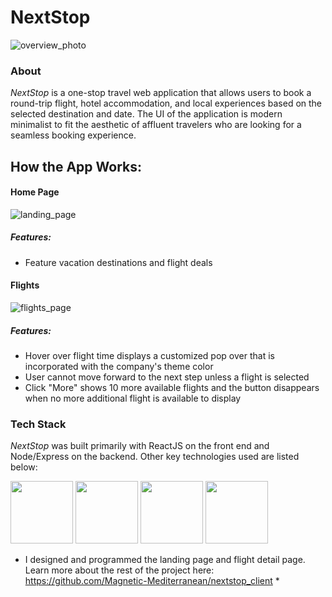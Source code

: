 # NextStop
![overview_photo](./readMeInfo/Overview.png)

### About
*NextStop* is a one-stop travel web application that allows users to book a round-trip flight, hotel accommodation, and local experiences based on the selected destination and date. The UI of the application is modern minimalist to fit the aesthetic of affluent travelers who are looking for a seamless booking experience. 

## How the App Works:

#### Home Page
![landing_page](./readMeInfo/LandingPage.gif)
##### Features:
- Feature vacation destinations and flight deals

#### Flights
![flights_page](./readMeInfo/FlightDetailPage.gif)

##### Features:
- Hover over flight time displays a customized pop over that is incorporated with the company's theme color
- User cannot move forward to the next step unless a flight is selected
- Click "More" shows 10 more available flights and the button disappears when no more additional flight is available to display

### Tech Stack
*NextStop* was built primarily with ReactJS on the front end and Node/Express on the backend. Other key technologies used are listed below:

<img src="https://lh3.googleusercontent.com/ZIHOUCCxFaB7NirPhEX4K8cyTPIMvxvdJxpuhjb_qJ_dk-z7qEgD8riaR0ODXzXQZYn23zHpFiwGzxTDT88FTLeUMoPqlIjyLKoL1am8MH5pCoJExjL8SUC8uaeeiAjvQB0_vym6" width="100"/>
<img src="https://lh5.googleusercontent.com/_RcI-sgNRX5J0olXzRycjQN3tysoTXbH8kXRfE0AtBY8KkDrINApsrfZGAkczZYGwKTPZlYdJXQyKmWO4zFzvON9Op6Ovcu0GQxwabxWfGJH__oRB6YCC-qD_3b2yj_efkprD8UP" width="100" />
<img src="https://lh5.googleusercontent.com/rdAoVdYKOCnmtev6t7DJrEY7mG4iYsRPqeTH0Z-OrlsVmiea3q5SMtOGNSa7HzJcyxcIcelTacG5gPNgyBoIviiNcLbohQAicvpldcfM32Klb_ewouDRd67OtYhUAU1CEZB4rBqB" width="100" />
<img src="https://lh6.googleusercontent.com/tKlT8lGB2bTDqSilr_a2y8vaO-QBUdcUIYASnslf-RAKTxUEiEBq-_gTVBP0irIP1ZWNuSvp1fouOJrQBXUr0joVmBZzNyOec4jBpOyVogPZMOYhPH6YQwYOiLdZnfuaDnFel9rn" width="100" />

* I designed and programmed the landing page and flight detail page. Learn more about the rest of the project here: https://github.com/Magnetic-Mediterranean/nextstop_client *

